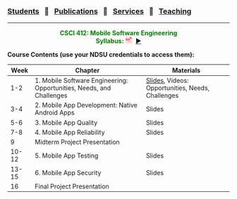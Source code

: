 ### [Students](stamlab.md) &nbsp;&nbsp;🌴&nbsp;&nbsp; [Publications](publications.md) &nbsp;&nbsp;🌴&nbsp;&nbsp; [Services](services.md) &nbsp;&nbsp;🌴&nbsp;&nbsp; [Teaching](teaching.md)
***
<style type="text/css">
.center{
  text-align:center; 
  display:block;
}
.centerImg {
  display: block;
  margin-left: 170px;  
}
</style>

<p class="center" style="color:green;">
<b>CSCI 412: Mobile Software Engineering</b> <br>
<b>Syllabus:</b> <a href="teaching/syllabus/412fall23.pdf" target="_blank"><img src="assets/img/pdficon.png" width="15" height="15"></a>&nbsp;&nbsp;<a href="https://youtu.be/XfkRyP2y3m0" target="_blank">▶️</a>
</p>
<b>Course Contents (use your NDSU credentials to access them):</b>

| Week  | Chapter                                                          | Materials                                                                                                                                                            | 
|-------|------------------------------------------------------------------|----------------------------------------------------------------------------------------------------------------------------------------------------------------------|
| 1-2   | 1. Mobile Software Engineering: Opportunities, Needs, and Challenges | <a href="https://docs.google.com/presentation/d/1PGR_GMHjxhzsd3vUVh8oclj61hf0_TI6vf9198AsQ7Y/edit?usp=sharing" target="_blank">Slides</a>, Videos: Opportunities, Needs, Challenges |
| 3-4   | 2. Mobile App Development: Native Android Apps                   | Slides                                                                                                                                                               |
| 5-6   | 3. Mobile App Quality                                            | Slides                                                                                                                                                               |
| 7-8   | 4. Mobile App Reliability                                        | Slides                                                                                                                                                               |
| 9     | Midterm Project Presentation                                     |                                                                                                                                                                      |
| 10-12 | 5. Mobile App Testing                                            | Slides                                                                                                                                                               |
| 13-15 | 6. Mobile App Security                                           | Slides                                                                                                                                                               |
| 16    | Final Project Presentation                                       |                                                                                                                                                                      |
